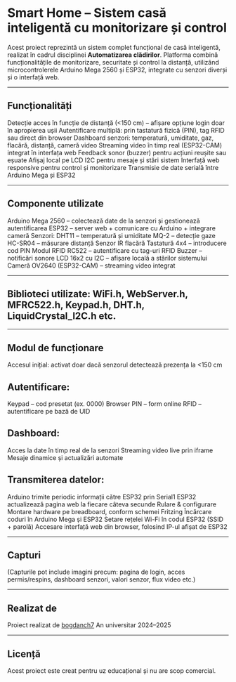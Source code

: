 # Smart Home – Sistem casă inteligentă cu monitorizare și control
Acest proiect reprezintă un sistem complet funcțional de casă inteligentă, realizat în cadrul disciplinei **Automatizarea clădirilor**. Platforma combină funcționalitățile de monitorizare, securitate și control la distanță, utilizând microcontrolerele Arduino Mega 2560 și ESP32, integrate cu senzori diverși și o interfață web.

---

## Funcționalități
Detecție acces în funcție de distanță (<150 cm) – afișare opțiune login doar în apropierea ușii
Autentificare multiplă: prin tastatură fizică (PIN), tag RFID sau direct din browser
Dashboard senzori: temperatură, umiditate, gaz, flacără, distanță, cameră video
Streaming video în timp real (ESP32-CAM) integrat în interfața web
Feedback sonor (buzzer) pentru acțiuni reușite sau eșuate
Afișaj local pe LCD I2C pentru mesaje și stări sistem
Interfață web responsive pentru control și monitorizare
Transmisie de date serială între Arduino Mega și ESP32

---

## Componente utilizate
Arduino Mega 2560 – colectează date de la senzori și gestionează autentificarea
ESP32 – server web + comunicare cu Arduino + integrare cameră
Senzori:
DHT11 – temperatură și umiditate
MQ-2 – detecție gaze
HC-SR04 – măsurare distanță
Senzor IR flacără
Tastatură 4x4 – introducere cod PIN
Modul RFID RC522 – autentificare cu tag-uri RFID
Buzzer – notificări sonore
LCD 16x2 cu I2C – afișare locală a stărilor sistemului
Cameră OV2640 (ESP32-CAM) – streaming video integrat

---

## Biblioteci utilizate: WiFi.h, WebServer.h, MFRC522.h, Keypad.h, DHT.h, LiquidCrystal_I2C.h etc.

---

## Modul de funcționare
Accesul inițial: activat doar dacă senzorul detectează prezența la <150 cm

## Autentificare:
Keypad – cod presetat (ex. 0000)
Browser PIN – form online
RFID – autentificare pe bază de UID

## Dashboard:
Acces la date în timp real de la senzori
Streaming video live prin iframe
Mesaje dinamice și actualizări automate

## Transmiterea datelor:
Arduino trimite periodic informații către ESP32 prin Serial1
ESP32 actualizează pagina web la fiecare câteva secunde
Rulare & configurare
Montare hardware pe breadboard, conform schemei Fritzing
Încărcare coduri în Arduino Mega și ESP32
Setare rețelei Wi-Fi în codul ESP32 (SSID + parolă)
Accesare interfață web din browser, folosind IP-ul afișat de ESP32

---

## Capturi
(Capturile pot include imagini precum: pagina de login, acces permis/respins, dashboard senzori, valori senzor, flux video etc.)

---

## Realizat de

Proiect realizat de [bogdanch7](https://github.com/bogdanch7)
An universitar 2024–2025

---

## Licență

Acest proiect este creat pentru uz educațional și nu are scop comercial.


